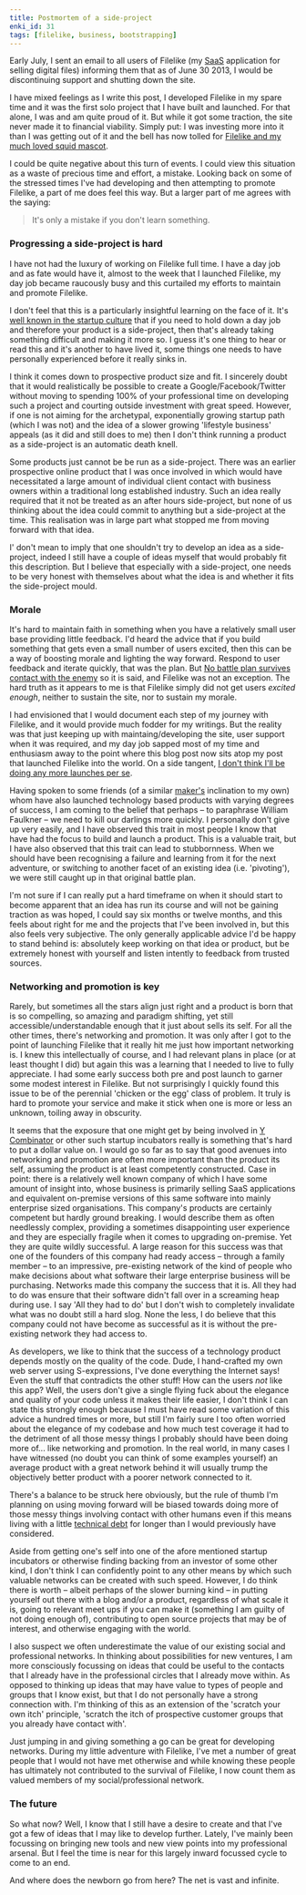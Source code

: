 ```yaml
---
title: Postmortem of a side-project
enki_id: 31
tags: [filelike, business, bootstrapping]
---
```

Early July, I sent an email to all users of Filelike (my [SaaS](http://en.wikipedia.org/wiki/Software_as_a_service) application for selling digital files) informing them that as of June 30 2013, I would be discontinuing support and shutting down the site.<!--more-->

I have mixed feelings as I write this post, I developed Filelike in my spare time and it was the first solo project that I have built and launched. For that alone, I was and am quite proud of it. But while it got some traction, the site never made it to financial viability. Simply put: I was investing more into it than I was getting out of it and the bell has now tolled for [Filelike and my much loved squid mascot](http://web.archive.org/web/20130414132713/https://filelike.com/).

I could be quite negative about this turn of events. I could view this situation as a waste of precious time and effort, a mistake. Looking back on some of the stressed times I've had developing and then attempting to promote Filelike, a part of me does feel this way. But a larger part of me agrees with the saying:

> It's only a mistake if you don't learn something.

### Progressing a side-project is hard

I have not had the luxury of working on Filelike full time. I have a day job and as fate would have it, almost to the week that I launched Filelike, my day job became raucously busy and this curtailed my efforts to maintain and promote Filelike.

I don't feel that this is a particularly insightful learning on the face of it. It's [well known in the startup culture](http://www.paulgraham.com/die.html) that if you need to hold down a day job and therefore your product is a side-project, then that's already taking something difficult and making it more so. I guess it's one thing to hear or read this and it's another to have lived it, some things one needs to have personally experienced before it really sinks in.

I think it comes down to prospective product size and fit. I sincerely doubt that it would realistically be possible to create a Google/Facebook/Twitter without moving to spending 100% of your professional time on developing such a project and courting outside investment with great speed. However, if one is not aiming for the archetypal, exponentially growing startup path (which I was not) and the idea of a slower growing 'lifestyle business' appeals (as it did and still does to me) then I don't think running a product as a side-project is an automatic death knell.

Some products just cannot be be run as a side-project. There was an earlier prospective online product that I was once involved in which would have necessitated a large amount of individual client contact with business owners within a traditional long established industry. Such an idea really required that it not be treated as an after hours side-project, but none of us thinking about the idea could commit to anything but a side-project at the time. This realisation was in large part what stopped me from moving forward with that idea.

I' don't mean to imply that one shouldn't try to develop an idea as a side-project, indeed I still have a couple of ideas myself that would probably fit this description. But I believe that especially with a side-project, one needs to be very honest with themselves about what the idea is and whether it fits the side-project mould.

### Morale

It's hard to maintain faith in something when you have a relatively small user base providing little feedback. I'd heard the advice that if you build something that gets even a small number of users excited, then this can be a way of boosting morale and lighting the way forward. Respond to user feedback and iterate quickly, that was the plan. But [No battle plan survives contact with the enemy](http://en.wikipedia.org/wiki/Helmuth_von_Moltke_the_Elder#Moltke.27s_Theory_of_War) so it is said, and Filelike was not an exception. The hard truth as it appears to me is that Filelike simply did not get users *excited enough*, neither to sustain the site, nor to sustain my morale.

I had envisioned that I would document each step of my journey with Filelike, and it would provide much fodder for my writings. But the reality was that just keeping up with maintaing/developing the site, user support when it was required, and my day job sapped most of my time and enthusiasm away to the point where this blog post now sits atop my post that launched Filelike into the world. On a side tangent, [I don't think I'll be doing any more launches per se](http://philosophically.com/dont-launch-your-product).

Having spoken to some friends (of a similar [maker's](http://www.paulgraham.com/makersschedule.html) inclination to my own) whom have also launched technology based products with varying degrees of success, I am coming to the belief that perhaps – to paraphrase William Faulkner – we need to kill our darlings more quickly. I personally don't give up very easily, and I have observed this trait in most people I know that have had the focus to build and launch a product. This is a valuable trait, but I have also observed that this trait can lead to stubbornness. When we should have been recognising a failure and learning from it for the next adventure, or switching to another facet of an existing idea (i.e. 'pivoting'), we were still caught up in that original battle plan.

I'm not sure if I can really put a hard timeframe on when it should start to become apparent that an idea has run its course and will not be gaining traction as was hoped, I could say six months or twelve months, and this feels about right for me and the projects that I've been involved in, but this also feels very subjective. The only generally applicable advice I'd be happy to stand behind is: absolutely keep working on that idea or product, but be extremely honest with yourself and listen intently to feedback from trusted sources.

### Networking and promotion is key

Rarely, but sometimes all the stars align just right and a product is born that is so compelling, so amazing and paradigm shifting, yet still accessible/understandable enough that it just about sells its self. For all the other times, there's networking and promotion. It was only after I got to the point of launching Filelike that it really hit me just how important networking is. I knew this intellectually of course, and I had relevant plans in place (or at least thought I did) but again this was a learning that I needed to live to fully appreciate. I had some early success both pre and post launch to garner some modest interest in Filelike. But not surprisingly I quickly found this issue to be of the perennial 'chicken or the egg' class of problem. It truly is hard to promote your service and make it stick when one is more or less an unknown, toiling away in obscurity.

It seems that the exposure that one might get by being involved in [Y Combinator](http://ycombinator.com/) or other such startup incubators really is something that's hard to put a dollar value on. I would go so far as to say that good avenues into networking and promotion are often more important than the product its self, assuming the product is at least competently constructed. Case in point: there is a relatively well known company of which I have some amount of insight into, whose business is primarily selling SaaS applications and equivalent on-premise versions of this same software into mainly enterprise sized organisations. This company's products are certainly competent but hardly ground breaking. I would describe them as often needlessly complex, providing a sometimes disappointing user experience and they are especially fragile when it comes to upgrading on-premise. Yet they are quite wildly successful. A large reason for this success was that one of the founders of this company had ready access – through a family member – to an impressive, pre-existing network of the kind of people who make decisions about what software their large enterprise business will be purchasing. Networks made this company the success that it is. All they had to do was ensure that their software didn't fall over in a screaming heap during use. I say 'All they had to do' but I don't wish to completely invalidate what was no doubt still a hard slog. None the less, I do believe that this company could not have become as successful as it is without the pre-existing network they had access to.

As developers, we like to think that the success of a technology product depends mostly on the quality of the code. Dude, I hand-crafted my own web server using S-expressions, I've done everything the Internet says! Even the stuff that contradicts the other stuff! How can the users *not* like this app? Well, the users don't give a single flying fuck about the elegance and quality of your code unless it makes their life easier, I don't think I can state this strongly enough because I must have read some variation of this advice a hundred times or more, but still I'm fairly sure I too often worried about the elegance of my codebase and how much test coverage it had to the detriment of all those messy things I probably should have been doing more of... like networking and promotion. In the real world, in many cases I have witnessed (no doubt you can think of some examples yourself) an average product with a great network behind it will usually trump the objectively better product with a poorer network connected to it.

There's a balance to be struck here obviously, but the rule of thumb I'm planning on using moving forward will be biased towards doing more of those messy things involving contact with other humans even if this means living with a little [technical debt](http://en.wikipedia.org/wiki/Technical_debt) for longer than I would previously have considered.

Aside from getting one's self into one of the afore mentioned startup incubators or otherwise finding backing from an investor of some other kind, I don't think I can confidently point to any other means by which such valuable networks can be created with such speed. However, I do think there is worth – albeit perhaps of the slower burning kind – in putting yourself out there with a blog and/or a product, regardless of what scale it is, going to relevant meet ups if you can make it (something I am guilty of not doing enough of), contributing to open source projects that may be of interest, and otherwise engaging with the world.

I also suspect we often underestimate the value of our existing social and professional networks. In thinking about possibilities for new ventures, I am more consciously focussing on ideas that could be useful to the contacts that I already have in the professional circles that I already move within. As opposed to thinking up ideas that may have value to types of people and groups that I know exist, but that I do not personally have a strong connection with. I'm thinking of this as an extension of the 'scratch your own itch' principle, 'scratch the itch of prospective customer groups that you already have contact with'.

Just jumping in and giving something a go can be great for developing networks. During my little adventure with Filelike, I've met a number of great people that I would not have met otherwise and while knowing these people has ultimately not contributed to the survival of Filelike, I now count them as valued members of my social/professional network.

### The future

So what now? Well, I know that I still have a desire to create and that I've got a few of ideas that I may like to develop further. Lately, I've mainly been focussing on bringing new tools and new view points into my professional arsenal. But I feel the time is near for this largely inward focussed cycle to come to an end.

And where does the newborn go from here? The net is vast and infinite.
